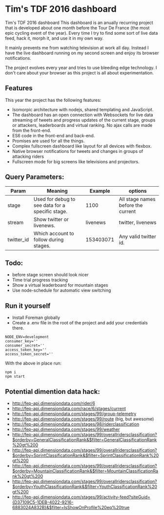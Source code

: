 # Tim's TDF 2016 dashboard
Tim's TDF 2016 dashboard
This dashboard is an anually recurring project that is developed about one month before the Tour De France (the most epic cycling event of the year). Every time I try to find some sort of live data feed, hack it, morph it, and use it in my own way. 

It mainly prevents me from watching television at work all day. Instead I have the live dashboard running on my second screen and enjoy its browser notifications.

The project evolves every year and tries to use bleeding edge technology. I don't care about your browser as this project is all about experimentation.

## Features
This year the project has the following features:
* Isomorpic architecture with nodejs, shared templating and JavaScript.
* The dashboard has an open connection with Websockets for live data streaming of tweets and progress updates of the current stage, groups or attackers, leaderboards and virtual ranking. No ajax calls are made from the front-end.
* ES6 code in the front-end and back-end.
* Promises are used for all the things.
* Complex fullscreen dashboard like layout for all devices with flexbox. 
* Native browser notifications for tweets and changes in groups of attacking riders
* Fullscreen mode for big screens like televisions and projectors.

## Query Parameters:
| Param | Meaning | Example | options |
|------------|-------------------------------------------------|-----------|------------------------------------|
| stage | Used for debug to see data for a specific stage. | 1100 | All stage names before the current |
| stream | Show twitter or livenews. | livenews | twitter, livenews |
| twitter_id | Which account to follow during stages. | 153403071 | Any valid twitter id. |

## Todo:
* before stage screen should look nicer
* Time trial progress tracking
* Show a virtual leaderboard for mountain stages
* Use node-schedule for automatic view switching

## Run it yourself
* Install Foreman globally
* Create a .env file in the root of the project and add your credentials there.

```
NODE_ENV=development
consumer_key=''
consumer_secret=''
access_token_key=''
access_token_secret=''
```

With the above in place run:
```
npm i
npm start
```

## Potential dimention data hack:
* http://fep-api.dimensiondata.com/rider/6
* http://fep-api.dimensiondata.com/race/6/stages/current
* http://fep-api.dimensiondata.com/stages/99/group-telemetry
* http://fep-api.dimensiondata.com/stages/99/route (big, but awesome)
* http://fep-api.dimensiondata.com/stages/98/riderclassification
* http://fep-api.dimensiondata.com/stages/99/weather
* http://fep-api.dimensiondata.com/stages/99/overallridersclassification?$orderby=GeneralClassificationRank&$filter=GeneralClassificationRank%20gt%200
* http://fep-api.dimensiondata.com/stages/99/overallridersclassification?$orderby=SprintClassificationRank&$filter=SprintClassificationRank%20gt%200
* http://fep-api.dimensiondata.com/stages/99/overallridersclassification?$orderby=MountainClassificationRank&$filter=MountainClassificationRank%20gt%200
* http://fep-api.dimensiondata.com/stages/99/overallridersclassification?$orderby=YouthClassificationRank&$filter=YouthClassificationRank%20gt%200
* http://fep-api.dimensiondata.com/stages/99/activity-feed?siteGuid={D37109C5-1DEB-4022-9216-6883024A832B}&$filter=IsShowOnProfile%20eq%20true
